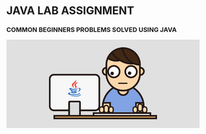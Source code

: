 # **JAVA LAB ASSIGNMENT**
### **COMMON BEGINNERS PROBLEMS SOLVED USING JAVA**

![MarineGEO circle logo](/RESOURCES/java.gif "MarineGEO logo")
